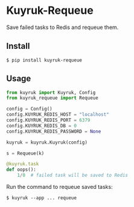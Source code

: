 # Kuyruk-Requeue

Save failed tasks to Redis and requeue them.

## Install

    $ pip install kuyruk-requeue

## Usage

```python
from kuyruk import Kuyruk, Config
from kuyruk_requeue import Requeue

config = Config()
config.KUYRUK_REDIS_HOST = "localhost"
config.KUYRUK_REDIS_PORT = 6379
config.KUYRUK_REDIS_DB = 0
config.KUYRUK_REDIS_PASSWORD = None

kuyruk = kuyruk.Kuyruk(config)

s = Requeue(k)

@kuyruk.task
def oops():
    1/0  # failed task will be saved to Redis
```

Run the command to requeue saved tasks:

    $ kuyruk --app ... requeue

